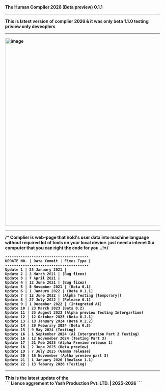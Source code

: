 <B>The Human Complier 2026 (Beta preview) 0.1.1<B><hr>
This is latest version of complier 2026 & it was only beta 1.1.0 testing priview only deveoplers<hr>
<img width="1366" height="612" alt="image" src="https://github.com/user-attachments/assets/726f3978-9cad-4d1e-ac4f-26b85a32327e" /><hr>

/* Complier is web-page that hold's user data into machine language without required lot of tools on your local device. just need a intenet & a computer that you can right the code for you ..!*/

```
--------------------------------------
UPDATE NO. | Date Commit | Fixes Type |
--------------------------------------
Update 1 | 23 Janaury 2021 |
Update 2 | 2 March 2021 | (Bug fixex)
Update 3 | 7 April 2021 |
Update 4 | 12 June 2021 | (Bug fixex)
Update 5 | 8 November 2021 | (Beta 0.1)
Update 6 | 1 Janaury 2022 | (Beta 0.1.1)
Update 7 | 12 June 2022 | (Alpha Testing |temporary|)
Update 8 | 27 July 2022 | (Release 0.1)
Update 9 | 1 December 2022 | (Integrated AI)
Update 10 | 23 March 2023 (Beta 0.2)
Update 11 | 25 Augest 2023 (Alpha preview Testing Intergartion)
Update 12 | 12 October 2023 (Beta 0.2.1)
Update 13 | 19 January 2024 (Beta 0.2.2)
Update 14 | 29 Feburary 2024 (Beta 0.3)
Update 15 | 9 May 2024 (Testing)
Update 16 | 1 September 2024 (Ai Intergration Part 2 Testing)
Update 16 | 12 Novemeber 2024 (Testing Part 3)
Update 17 | 21 Feb 2025 (Alpha Preview release 1)
Update 18 | 2 June 2025 (Beta preview)
Update 19 | 7 July 2025 (Gamma release)
Update 20 | 16 Novemeber (Aplha preview part 3)
Update 21 | 1 January 2026 (Realase 1.1)
Update 22 | 13 feburay 2026 (Testing)
```
<hr>
This is the latest update of the 
<br>
```
Lience aggrement to Yash Production Pvt. LTD. | 2025-2026
```